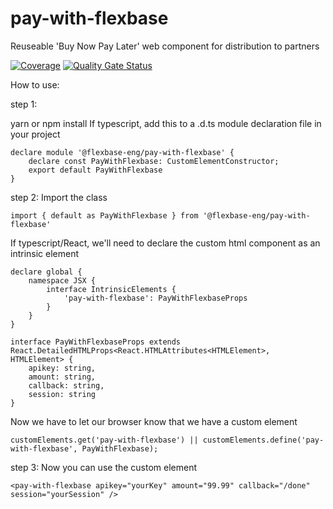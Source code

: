 # pay-with-flexbase
Reuseable 'Buy Now Pay Later' web component for distribution to partners

[![Coverage](https://sonarcloud.io/api/project_badges/measure?project=flexbase-eng_pay-with-flexbase&metric=coverage)](https://sonarcloud.io/summary/new_code?id=flexbase-eng_pay-with-flexbase) [![Quality Gate Status](https://sonarcloud.io/api/project_badges/measure?project=flexbase-eng_pay-with-flexbase&metric=alert_status)](https://sonarcloud.io/summary/new_code?id=flexbase-eng_pay-with-flexbase)

How to use:

step 1: 

yarn or npm install
If typescript, add this to a .d.ts module declaration file in your project

```
declare module '@flexbase-eng/pay-with-flexbase' {
    declare const PayWithFlexbase: CustomElementConstructor;
    export default PayWithFlexbase
}
```


step 2:
Import the class
```
import { default as PayWithFlexbase } from '@flexbase-eng/pay-with-flexbase'
```

If typescript/React, we'll need to declare the custom html component as an intrinsic element
```
declare global {
    namespace JSX {
        interface IntrinsicElements {
            'pay-with-flexbase': PayWithFlexbaseProps
        }
    }
}

interface PayWithFlexbaseProps extends React.DetailedHTMLProps<React.HTMLAttributes<HTMLElement>, HTMLElement> {
    apikey: string,
    amount: string,
    callback: string,
    session: string
}
```
Now we have to let our browser know that we have a custom element
```
customElements.get('pay-with-flexbase') || customElements.define('pay-with-flexbase', PayWithFlexbase);
```

step 3:
Now you can use the custom element
```
<pay-with-flexbase apikey="yourKey" amount="99.99" callback="/done" session="yourSession" />
```

